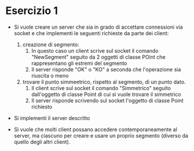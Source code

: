 # Esercizio 1
* Si vuole creare un server che sia in grado di accettare connessioni via socket e che implementi le seguenti richieste da parte dei client:
    1. creazione di segmento:
       1. In questo caso un client scrive sul socket il comando "NewSegment" seguito da 2 oggetti di classe POint che rappresentano gli estremi del segmento
       2. Il server risponde "OK" o "KO" a seconda che l'operazione sia riuscita o meno
    2. trovare il punto simmeetrico, rispetto al segmento, di un punto dato.
       1. Il client scrive sul socket il comando "Simmetrico" seguito dall'oggetto di classe Point di cui si vuole trovare il simmetrico
       2. Il server risponde scrivendo sul socket l'oggetto di classe Point richiesto

* Si implementi il server descritto
* Si vuole che molti client possano accedere contemporaneamente al server, ma ciascuno per creare e usare un proprio segmento (diverso da quello degli altri client).
